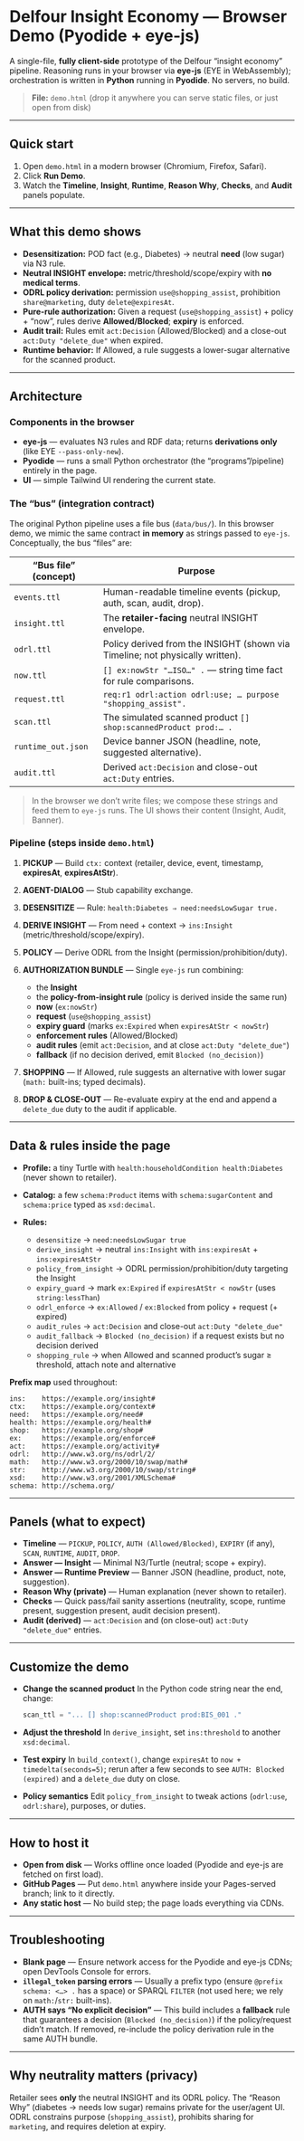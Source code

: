 # Delfour Insight Economy — Browser Demo (Pyodide + eye-js)

A single-file, **fully client-side** prototype of the Delfour “insight economy” pipeline.
Reasoning runs in your browser via **eye-js** (EYE in WebAssembly); orchestration is written in **Python** running in **Pyodide**. No servers, no build.

> **File:** `demo.html` (drop it anywhere you can serve static files, or just open from disk)

---

## Quick start

1. Open `demo.html` in a modern browser (Chromium, Firefox, Safari).
2. Click **Run Demo**.
3. Watch the **Timeline**, **Insight**, **Runtime**, **Reason Why**, **Checks**, and **Audit** panels populate.

---

## What this demo shows

* **Desensitization:** POD fact (e.g., Diabetes) → neutral **need** (low sugar) via N3 rule.
* **Neutral INSIGHT envelope:** metric/threshold/scope/expiry with **no medical terms**.
* **ODRL policy derivation:** permission `use@shopping_assist`, prohibition `share@marketing`, duty `delete@expiresAt`.
* **Pure-rule authorization:** Given a request (`use@shopping_assist`) + policy + “now”, rules derive **Allowed/Blocked**; **expiry** is enforced.
* **Audit trail:** Rules emit `act:Decision` (Allowed/Blocked) and a close-out `act:Duty "delete_due"` when expired.
* **Runtime behavior:** If Allowed, a rule suggests a lower-sugar alternative for the scanned product.

---

## Architecture

### Components in the browser

* **eye-js** — evaluates N3 rules and RDF data; returns **derivations only** (like EYE `--pass-only-new`).
* **Pyodide** — runs a small Python orchestrator (the “programs”/pipeline) entirely in the page.
* **UI** — simple Tailwind UI rendering the current state.

### The “bus” (integration contract)

The original Python pipeline uses a file bus (`data/bus/`). In this browser demo, we mimic the same contract **in memory** as strings passed to `eye-js`. Conceptually, the bus “files” are:

| “Bus file” (concept) | Purpose                                                                       |
| -------------------- | ----------------------------------------------------------------------------- |
| `events.ttl`         | Human-readable timeline events (pickup, auth, scan, audit, drop).             |
| `insight.ttl`        | The **retailer-facing** neutral INSIGHT envelope.                             |
| `odrl.ttl`           | Policy derived from the INSIGHT (shown via Timeline; not physically written). |
| `now.ttl`            | `[] ex:nowStr "…ISO…" .` — string time fact for rule comparisons.             |
| `request.ttl`        | `req:r1 odrl:action odrl:use; … purpose "shopping_assist".`                   |
| `scan.ttl`           | The simulated scanned product `[] shop:scannedProduct prod:… .`               |
| `runtime_out.json`   | Device banner JSON (headline, note, suggested alternative).                   |
| `audit.ttl`          | Derived `act:Decision` and close-out `act:Duty` entries.                      |

> In the browser we don’t write files; we compose these strings and feed them to `eye-js` runs. The UI shows their content (Insight, Audit, Banner).

### Pipeline (steps inside `demo.html`)

1. **PICKUP** — Build `ctx:` context (retailer, device, event, timestamp, **expiresAt**, **expiresAtStr**).
2. **AGENT-DIALOG** — Stub capability exchange.
3. **DESENSITIZE** — Rule: `health:Diabetes ⇒ need:needsLowSugar true.`
4. **DERIVE INSIGHT** — From need + context → `ins:Insight` (metric/threshold/scope/expiry).
5. **POLICY** — Derive ODRL from the Insight (permission/prohibition/duty).
6. **AUTHORIZATION BUNDLE** — Single `eye-js` run combining:

   * the **Insight**
   * the **policy-from-insight rule** (policy is derived inside the same run)
   * **now** (`ex:nowStr`)
   * **request** (`use@shopping_assist`)
   * **expiry guard** (marks `ex:Expired` when `expiresAtStr < nowStr`)
   * **enforcement rules** (Allowed/Blocked)
   * **audit rules** (emit `act:Decision`, and at close `act:Duty "delete_due"`)
   * **fallback** (if no decision derived, emit `Blocked (no_decision)`)
7. **SHOPPING** — If Allowed, rule suggests an alternative with lower sugar (`math:` built-ins; typed decimals).
8. **DROP & CLOSE-OUT** — Re-evaluate expiry at the end and append a `delete_due` duty to the audit if applicable.

---

## Data & rules inside the page

* **Profile:** a tiny Turtle with `health:householdCondition health:Diabetes` (never shown to retailer).
* **Catalog:** a few `schema:Product` items with `schema:sugarContent` and `schema:price` typed as `xsd:decimal`.
* **Rules:**

  * `desensitize` → `need:needsLowSugar true`
  * `derive_insight` → neutral `ins:Insight` with `ins:expiresAt` + `ins:expiresAtStr`
  * `policy_from_insight` → ODRL permission/prohibition/duty targeting the Insight
  * `expiry_guard` → mark `ex:Expired` if `expiresAtStr < nowStr` (uses `string:lessThan`)
  * `odrl_enforce` → `ex:Allowed` / `ex:Blocked` from policy + request (+ expired)
  * `audit_rules` → `act:Decision` and close-out `act:Duty "delete_due"`
  * `audit_fallback` → `Blocked (no_decision)` if a request exists but no decision derived
  * `shopping_rule` → when Allowed and scanned product’s sugar ≥ threshold, attach note and alternative

**Prefix map** used throughout:

```
ins:    https://example.org/insight#
ctx:    https://example.org/context#
need:   https://example.org/need#
health: https://example.org/health#
shop:   https://example.org/shop#
ex:     https://example.org/enforce#
act:    https://example.org/activity#
odrl:   http://www.w3.org/ns/odrl/2/
math:   http://www.w3.org/2000/10/swap/math#
str:    http://www.w3.org/2000/10/swap/string#
xsd:    http://www.w3.org/2001/XMLSchema#
schema: http://schema.org/
```

---

## Panels (what to expect)

* **Timeline** — `PICKUP`, `POLICY`, `AUTH (Allowed/Blocked)`, `EXPIRY` (if any), `SCAN`, `RUNTIME`, `AUDIT`, `DROP`.
* **Answer — Insight** — Minimal N3/Turtle (neutral; scope + expiry).
* **Answer — Runtime Preview** — Banner JSON (headline, product, note, suggestion).
* **Reason Why (private)** — Human explanation (never shown to retailer).
* **Checks** — Quick pass/fail sanity assertions (neutrality, scope, runtime present, suggestion present, audit decision present).
* **Audit (derived)** — `act:Decision` and (on close-out) `act:Duty "delete_due"` entries.

---

## Customize the demo

* **Change the scanned product**
  In the Python code string near the end, change:

  ```py
  scan_ttl = "... [] shop:scannedProduct prod:BIS_001 ."
  ```
* **Adjust the threshold**
  In `derive_insight`, set `ins:threshold` to another `xsd:decimal`.
* **Test expiry**
  In `build_context()`, change `expiresAt` to `now + timedelta(seconds=5)`; rerun after a few seconds to see `AUTH: Blocked (expired)` and a `delete_due` duty on close.
* **Policy semantics**
  Edit `policy_from_insight` to tweak actions (`odrl:use`, `odrl:share`), purposes, or duties.

---

## How to host it

* **Open from disk** — Works offline once loaded (Pyodide and eye-js are fetched on first load).
* **GitHub Pages** — Put `demo.html` anywhere inside your Pages-served branch; link to it directly.
* **Any static host** — No build step; the page loads everything via CDNs.

---

## Troubleshooting

* **Blank page** — Ensure network access for the Pyodide and eye-js CDNs; open DevTools Console for errors.
* **`illegal_token` parsing errors** — Usually a prefix typo (ensure `@prefix schema: <…> .` has a space) or SPARQL `FILTER` (not used here; we rely on `math:`/`str:` built-ins).
* **AUTH says “No explicit decision”** — This build includes a **fallback** rule that guarantees a decision (`Blocked (no_decision)`) if the policy/request didn’t match. If removed, re-include the policy derivation rule in the same AUTH bundle.

---

## Why neutrality matters (privacy)

Retailer sees **only** the neutral INSIGHT and its ODRL policy.
The “Reason Why” (diabetes → needs low sugar) remains private for the user/agent UI.
ODRL constrains purpose (`shopping_assist`), prohibits sharing for `marketing`, and requires deletion at expiry.

